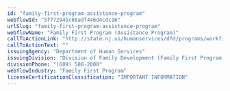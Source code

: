 ```yaml
---
id: "family-first-program-assistance-program"
webflowId: "5f77294bc68adf446d4cdc16"
urlSlug: "family-first-program-assistance-program"
webflowName: "Family First Program (Assistance Program)"
callToActionLink: "http://state.nj.us/humanservices/dfd/programs/workfirstnj/tip/"
callToActionText: ""
issuingAgency: "Department of Human Services"
issuingDivision: "Division of Family Development (Family First Program)"
divisionPhone: "(609) 588-2000"
webflowIndustry: "Family First Program"
licenseCertificationClassification: "IMPORTANT INFORMATION"
---
```

